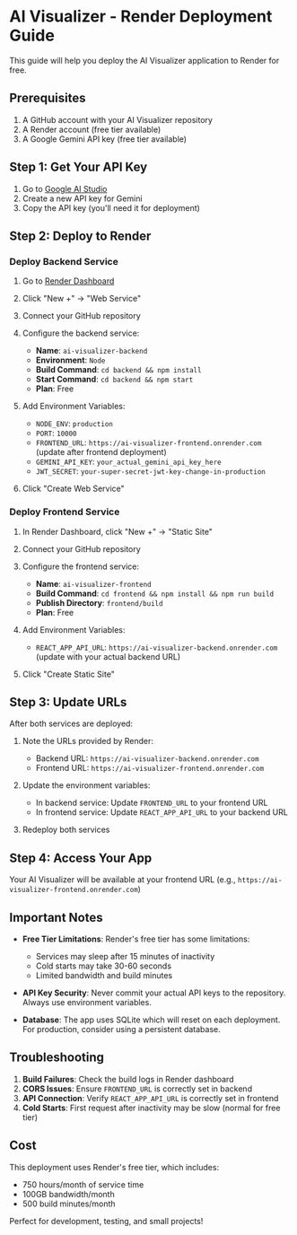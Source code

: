 # AI Visualizer - Render Deployment Guide

This guide will help you deploy the AI Visualizer application to Render for free.

## Prerequisites

1. A GitHub account with your AI Visualizer repository
2. A Render account (free tier available)
3. A Google Gemini API key (free tier available)

## Step 1: Get Your API Key

1. Go to [Google AI Studio](https://makersuite.google.com/app/apikey)
2. Create a new API key for Gemini
3. Copy the API key (you'll need it for deployment)

## Step 2: Deploy to Render

### Deploy Backend Service

1. Go to [Render Dashboard](https://dashboard.render.com/)
2. Click "New +" → "Web Service"
3. Connect your GitHub repository
4. Configure the backend service:
   - **Name**: `ai-visualizer-backend`
   - **Environment**: `Node`
   - **Build Command**: `cd backend && npm install`
   - **Start Command**: `cd backend && npm start`
   - **Plan**: Free

5. Add Environment Variables:
   - `NODE_ENV`: `production`
   - `PORT`: `10000`
   - `FRONTEND_URL`: `https://ai-visualizer-frontend.onrender.com` (update after frontend deployment)
   - `GEMINI_API_KEY`: `your_actual_gemini_api_key_here`
   - `JWT_SECRET`: `your-super-secret-jwt-key-change-in-production`

6. Click "Create Web Service"

### Deploy Frontend Service

1. In Render Dashboard, click "New +" → "Static Site"
2. Connect your GitHub repository
3. Configure the frontend service:
   - **Name**: `ai-visualizer-frontend`
   - **Build Command**: `cd frontend && npm install && npm run build`
   - **Publish Directory**: `frontend/build`
   - **Plan**: Free

4. Add Environment Variables:
   - `REACT_APP_API_URL`: `https://ai-visualizer-backend.onrender.com` (update with your actual backend URL)

5. Click "Create Static Site"

## Step 3: Update URLs

After both services are deployed:

1. Note the URLs provided by Render:
   - Backend URL: `https://ai-visualizer-backend.onrender.com`
   - Frontend URL: `https://ai-visualizer-frontend.onrender.com`

2. Update the environment variables:
   - In backend service: Update `FRONTEND_URL` to your frontend URL
   - In frontend service: Update `REACT_APP_API_URL` to your backend URL

3. Redeploy both services

## Step 4: Access Your App

Your AI Visualizer will be available at your frontend URL (e.g., `https://ai-visualizer-frontend.onrender.com`)

## Important Notes

- **Free Tier Limitations**: Render's free tier has some limitations:
  - Services may sleep after 15 minutes of inactivity
  - Cold starts may take 30-60 seconds
  - Limited bandwidth and build minutes

- **API Key Security**: Never commit your actual API keys to the repository. Always use environment variables.

- **Database**: The app uses SQLite which will reset on each deployment. For production, consider using a persistent database.

## Troubleshooting

1. **Build Failures**: Check the build logs in Render dashboard
2. **CORS Issues**: Ensure `FRONTEND_URL` is correctly set in backend
3. **API Connection**: Verify `REACT_APP_API_URL` is correctly set in frontend
4. **Cold Starts**: First request after inactivity may be slow (normal for free tier)

## Cost

This deployment uses Render's free tier, which includes:
- 750 hours/month of service time
- 100GB bandwidth/month
- 500 build minutes/month

Perfect for development, testing, and small projects!
